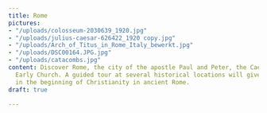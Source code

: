 ```yaml
---
title: Rome
pictures:
- "/uploads/colosseum-2030639_1920.jpg"
- "/uploads/julius-caesar-626422_1920 copy.jpg"
- "/uploads/Arch_of_Titus_in_Rome_Italy_bewerkt.jpg"
- "/uploads/DSC00164.JPG.jpg"
- "/uploads/catacombs.jpg"
content: Discover Rome, the city of the apostle Paul and Peter, the Caesars and the
  Early Church. A guided tour at several historical locations will give you insights
  in the beginning of Christianity in ancient Rome.
draft: true

---
```

